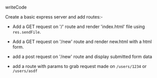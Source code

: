 writeCode

Create a basic express server and add routes:-

- Add a GET request on '/' route and render 'index.html' file using `res.sendFile`.

- Add a GET request on '/new' route and render new.html with a html form.

- add a post request on '/new' route and display submitted form data

- add a route with params to grab request made on `/users/1234` or `/users/asdf`
